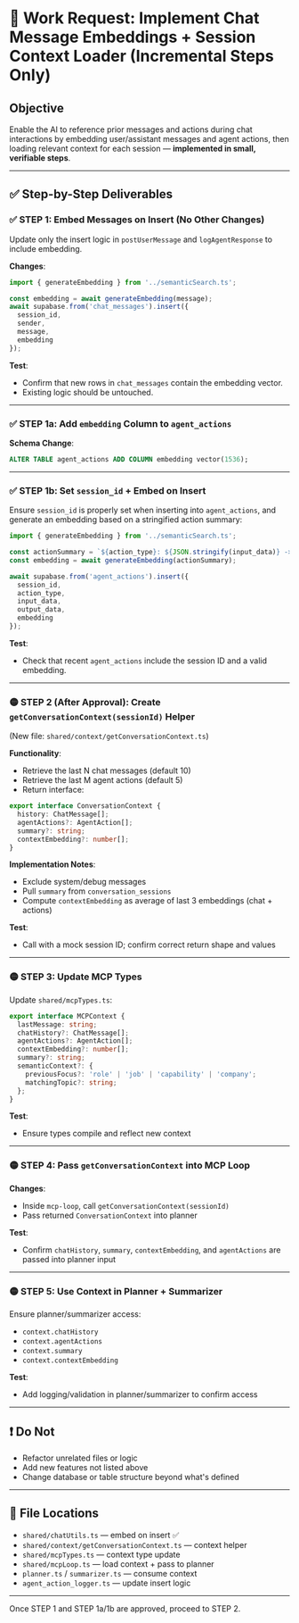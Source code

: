 # 🧠 Work Request: Implement Chat Message Embeddings + Session Context Loader (Incremental Steps Only)

## Objective

Enable the AI to reference prior messages and actions during chat interactions by embedding user/assistant messages and agent actions, then loading relevant context for each session — **implemented in small, verifiable steps**.

---

## ✅ Step-by-Step Deliverables

### ✅ STEP 1: Embed Messages on Insert (No Other Changes)

Update only the insert logic in `postUserMessage` and `logAgentResponse` to include embedding.

**Changes**:
```ts
import { generateEmbedding } from '../semanticSearch.ts';

const embedding = await generateEmbedding(message);
await supabase.from('chat_messages').insert({
  session_id,
  sender,
  message,
  embedding
});
```

**Test**:
- Confirm that new rows in `chat_messages` contain the embedding vector.
- Existing logic should be untouched.

---

### ✅ STEP 1a: Add `embedding` Column to `agent_actions`

**Schema Change**:
```sql
ALTER TABLE agent_actions ADD COLUMN embedding vector(1536);
```

---

### ✅ STEP 1b: Set `session_id` + Embed on Insert

Ensure `session_id` is properly set when inserting into `agent_actions`, and generate an embedding based on a stringified action summary:

```ts
import { generateEmbedding } from '../semanticSearch.ts';

const actionSummary = `${action_type}: ${JSON.stringify(input_data)} -> ${JSON.stringify(output_data)}`;
const embedding = await generateEmbedding(actionSummary);

await supabase.from('agent_actions').insert({
  session_id,
  action_type,
  input_data,
  output_data,
  embedding
});
```

**Test**:
- Check that recent `agent_actions` include the session ID and a valid embedding.

---

### 🟡 STEP 2 (After Approval): Create `getConversationContext(sessionId)` Helper

(New file: `shared/context/getConversationContext.ts`)

**Functionality**:
- Retrieve the last N chat messages (default 10)
- Retrieve the last M agent actions (default 5)
- Return interface:

```ts
export interface ConversationContext {
  history: ChatMessage[];
  agentActions?: AgentAction[];
  summary?: string;
  contextEmbedding?: number[];
}
```

**Implementation Notes**:
- Exclude system/debug messages
- Pull `summary` from `conversation_sessions`
- Compute `contextEmbedding` as average of last 3 embeddings (chat + actions)

**Test**:
- Call with a mock session ID; confirm correct return shape and values

---

### 🟡 STEP 3: Update MCP Types

Update `shared/mcpTypes.ts`:

```ts
export interface MCPContext {
  lastMessage: string;
  chatHistory?: ChatMessage[];
  agentActions?: AgentAction[];
  contextEmbedding?: number[];
  summary?: string;
  semanticContext?: {
    previousFocus?: 'role' | 'job' | 'capability' | 'company';
    matchingTopic?: string;
  };
}
```

**Test**:
- Ensure types compile and reflect new context

---

### 🟡 STEP 4: Pass `getConversationContext` into MCP Loop

**Changes**:
- Inside `mcp-loop`, call `getConversationContext(sessionId)`
- Pass returned `ConversationContext` into planner

**Test**:
- Confirm `chatHistory`, `summary`, `contextEmbedding`, and `agentActions` are passed into planner input

---

### 🟡 STEP 5: Use Context in Planner + Summarizer

Ensure planner/summarizer access:

- `context.chatHistory`
- `context.agentActions`
- `context.summary`
- `context.contextEmbedding`

**Test**:
- Add logging/validation in planner/summarizer to confirm access

---

## ❗ Do Not

- Refactor unrelated files or logic
- Add new features not listed above
- Change database or table structure beyond what's defined

---

## 📁 File Locations

- `shared/chatUtils.ts` — embed on insert ✅
- `shared/context/getConversationContext.ts` — context helper
- `shared/mcpTypes.ts` — context type update
- `shared/mcpLoop.ts` — load context + pass to planner
- `planner.ts` / `summarizer.ts` — consume context
- `agent_action_logger.ts` — update insert logic

---

Once STEP 1 and STEP 1a/1b are approved, proceed to STEP 2.